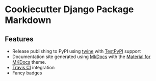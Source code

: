 # Cookiecutter Django Package Markdown


## Features

- Release publishing to PyPI using [twine](https://packaging.python.org/tutorials/packaging-projects/) with [TestPyPI](https://packaging.python.org/guides/using-testpypi/) support
- Documentation site generated using [MkDocs](https://www.mkdocs.org/) with the [Material for MKDocs](https://squidfunk.github.io/mkdocs-material/) theme.
- [Travis CI](https://travis-ci.org/) integration
- Fancy badges
